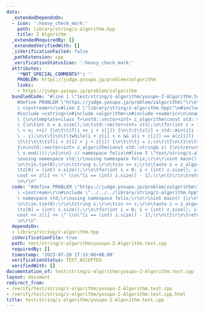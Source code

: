 ```yaml
---
data:
  _extendedDependsOn:
  - icon: ':heavy_check_mark:'
    path: library/string/z-algorithm.hpp
    title: Z Algorithm
  _extendedRequiredBy: []
  _extendedVerifiedWith: []
  _isVerificationFailed: false
  _pathExtension: cpp
  _verificationStatusIcon: ':heavy_check_mark:'
  attributes:
    '*NOT_SPECIAL_COMMENTS*': ''
    PROBLEM: https://judge.yosupo.jp/problem/zalgorithm
    links:
    - https://judge.yosupo.jp/problem/zalgorithm
  bundledCode: "#line 1 \"test/string/z-algorithm/yosupo-Z-Algorithm.test.cpp\"\n\
    #define PROBLEM \"https://judge.yosupo.jp/problem/zalgorithm\"\r\n\r\n#include\
    \ <iostream>\r\n#line 2 \"library/string/z-algorithm.hpp\"\n#include <vector>\n\
    #include <cstring>\n#include <algorithm>\n#include <numeric>\n\nnamespace felix\
    \ {\n\ntemplate<class T>\nstd::vector<int> z_algorithm(const std::vector<T>& a)\
    \ {\n\tint n = a.size();\n\tstd::vector<int> z(n);\n\tfor(int i = 1, j = 0; i\
    \ < n; ++i) {\n\t\tif(i <= j + z[j]) {\n\t\t\tz[i] = std::min(z[i - j], j + z[j]\
    \ - i);\n\t\t}\n\t\twhile(i + z[i] < n && a[i + z[i]] == a[z[i]]) {\n\t\t\tz[i]++;\n\
    \t\t}\n\t\tif(i + z[i] > j + z[j]) {\n\t\t\tj = i;\n\t\t}\n\t}\n\treturn z;\n\
    }\n\nstd::vector<int> z_algorithm(const std::string& s) {\n\treturn z_algorithm(std::vector<int>(s.begin(),\
    \ s.end()));\n}\n\n} // namespace felix\n#line 5 \"test/string/z-algorithm/yosupo-Z-Algorithm.test.cpp\"\
    \nusing namespace std;\r\nusing namespace felix;\r\n\r\nint main() {\r\n\tios::sync_with_stdio(false);\r\
    \n\tcin.tie(0);\r\n\tstring s;\r\n\tcin >> s;\r\n\tauto z = z_algorithm(s);\r\n\
    \tz[0] = (int) s.size();\r\n\tfor(int i = 0; i < (int) z.size(); i++) {\r\n\t\t\
    cout << z[i] << \" \\n\"[i == (int) z.size() - 1];\r\n\t}\r\n\treturn 0;\r\n}\r\
    \n\r\n"
  code: "#define PROBLEM \"https://judge.yosupo.jp/problem/zalgorithm\"\r\n\r\n#include\
    \ <iostream>\r\n#include \"../../../library/string/z-algorithm.hpp\"\r\nusing\
    \ namespace std;\r\nusing namespace felix;\r\n\r\nint main() {\r\n\tios::sync_with_stdio(false);\r\
    \n\tcin.tie(0);\r\n\tstring s;\r\n\tcin >> s;\r\n\tauto z = z_algorithm(s);\r\n\
    \tz[0] = (int) s.size();\r\n\tfor(int i = 0; i < (int) z.size(); i++) {\r\n\t\t\
    cout << z[i] << \" \\n\"[i == (int) z.size() - 1];\r\n\t}\r\n\treturn 0;\r\n}\r\
    \n\r\n"
  dependsOn:
  - library/string/z-algorithm.hpp
  isVerificationFile: true
  path: test/string/z-algorithm/yosupo-Z-Algorithm.test.cpp
  requiredBy: []
  timestamp: '2023-07-20 17:15:06+08:00'
  verificationStatus: TEST_ACCEPTED
  verifiedWith: []
documentation_of: test/string/z-algorithm/yosupo-Z-Algorithm.test.cpp
layout: document
redirect_from:
- /verify/test/string/z-algorithm/yosupo-Z-Algorithm.test.cpp
- /verify/test/string/z-algorithm/yosupo-Z-Algorithm.test.cpp.html
title: test/string/z-algorithm/yosupo-Z-Algorithm.test.cpp
---
```

